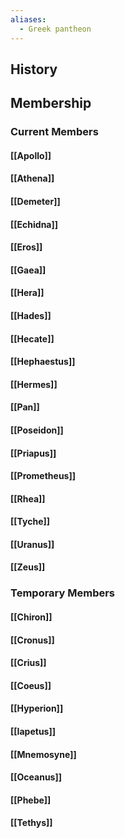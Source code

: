 ```yaml
---
aliases:
  - Greek pantheon
---
```

## History
## Membership
### Current Members
#### [[Apollo]]
#### [[Athena]]
#### [[Demeter]]
#### [[Echidna]]
#### [[Eros]]
#### [[Gaea]]
#### [[Hera]]
#### [[Hades]]
#### [[Hecate]]
#### [[Hephaestus]]
#### [[Hermes]]
#### [[Pan]]
#### [[Poseidon]]
#### [[Priapus]]
#### [[Prometheus]]
#### [[Rhea]]
#### [[Tyche]]
#### [[Uranus]]
#### [[Zeus]]
### Temporary Members
#### [[Chiron]]
#### [[Cronus]]
#### [[Crius]]
#### [[Coeus]]
#### [[Hyperion]]
#### [[Iapetus]]
#### [[Mnemosyne]]
#### [[Oceanus]]
#### [[Phebe]]
#### [[Tethys]]